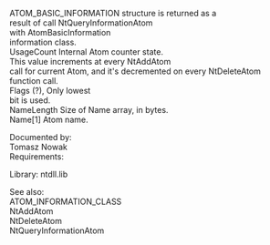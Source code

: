 ATOM\_BASIC\_INFORMATION structure is returned as a \
result of call NtQueryInformationAtom \
with AtomBasicInformation \
information class. \
UsageCount Internal Atom counter state. \
This value increments at every NtAddAtom \
call for current Atom, and it's decremented on every NtDeleteAtom \
function call. \
Flags \(?\), Only lowest \
bit is used. \
NameLength Size of Name array, in bytes. \
Name\[1\] Atom name.

Documented by: \
Tomasz Nowak \
Requirements:

Library: ntdll.lib

See also: \
ATOM\_INFORMATION\_CLASS \
NtAddAtom \
NtDeleteAtom \
NtQueryInformationAtom
